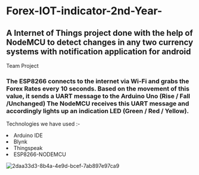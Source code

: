 # Forex-IOT-indicator-2nd-Year-

## A Internet of Things project done with the help of NodeMCU to detect changes in any two currency systems with notification application for android
Team Project 

### The ESP8266 connects to the internet via Wi-Fi and grabs the Forex Rates every 10 seconds. Based on the movement of this value, it sends a UART message to the Arduino Uno (Rise / Fall /Unchanged) The NodeMCU receives this UART message and accordingly lights up an indication LED (Green / Red / Yellow).

Technologies we have used :-
  <li> Arduino IDE</li>
  <li> Blynk</li>
  <li> Thingspeak</li>
  <li> ESP8266-NODEMCU</li>


![2daa33d3-8b4a-4e9d-bcef-7ab897e97ca9](https://user-images.githubusercontent.com/55029562/124615203-a92fb680-de92-11eb-82c3-00334451fc78.jpg)




